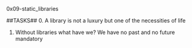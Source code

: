 0x09-static_libraries

##TASKS##
0. A library is not a luxury but one of the necessities of life
1. Without libraries what have we? We have no past and no future
mandatory
